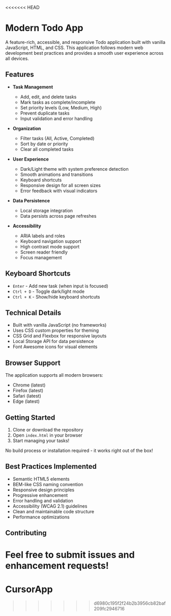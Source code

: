 <<<<<<< HEAD
# Modern Todo App

A feature-rich, accessible, and responsive Todo application built with vanilla JavaScript, HTML, and CSS. This application follows modern web development best practices and provides a smooth user experience across all devices.

## Features

- **Task Management**
  - Add, edit, and delete tasks
  - Mark tasks as complete/incomplete
  - Set priority levels (Low, Medium, High)
  - Prevent duplicate tasks
  - Input validation and error handling

- **Organization**
  - Filter tasks (All, Active, Completed)
  - Sort by date or priority
  - Clear all completed tasks

- **User Experience**
  - Dark/Light theme with system preference detection
  - Smooth animations and transitions
  - Keyboard shortcuts
  - Responsive design for all screen sizes
  - Error feedback with visual indicators

- **Data Persistence**
  - Local storage integration
  - Data persists across page refreshes

- **Accessibility**
  - ARIA labels and roles
  - Keyboard navigation support
  - High contrast mode support
  - Screen reader friendly
  - Focus management

## Keyboard Shortcuts

- `Enter` - Add new task (when input is focused)
- `Ctrl + D` - Toggle dark/light mode
- `Ctrl + K` - Show/hide keyboard shortcuts

## Technical Details

- Built with vanilla JavaScript (no frameworks)
- Uses CSS custom properties for theming
- CSS Grid and Flexbox for responsive layouts
- Local Storage API for data persistence
- Font Awesome icons for visual elements

## Browser Support

The application supports all modern browsers:
- Chrome (latest)
- Firefox (latest)
- Safari (latest)
- Edge (latest)

## Getting Started

1. Clone or download the repository
2. Open `index.html` in your browser
3. Start managing your tasks!

No build process or installation required - it works right out of the box!

## Best Practices Implemented

- Semantic HTML5 elements
- BEM-like CSS naming convention
- Responsive design principles
- Progressive enhancement
- Error handling and validation
- Accessibility (WCAG 2.1) guidelines
- Clean and maintainable code structure
- Performance optimizations

## Contributing

Feel free to submit issues and enhancement requests! 
=======
# CursorApp
>>>>>>> d6980c195f2f24b2b3956cb82baf209fc2946716
